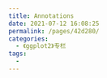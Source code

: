 ```yaml
---
title: Annotations
date: 2021-07-12 16:08:25
permalink: /pages/42d280/
categories:
  - 《ggplot2》专栏
tags:
  - 
---
```

